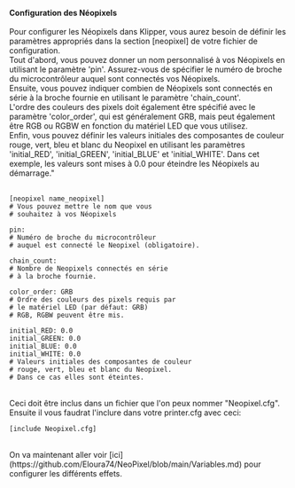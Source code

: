 **Configuration des Néopixels** <br>
<br>
Pour configurer les Néopixels dans Klipper, vous aurez besoin de définir les paramètres appropriés dans la section [neopixel] de votre fichier de configuration. <br>
Tout d'abord, vous pouvez donner un nom personnalisé à vos Néopixels en utilisant le paramètre 'pin'. Assurez-vous de spécifier le numéro de broche du microcontrôleur auquel sont connectés vos Néopixels.<br>
Ensuite, vous pouvez indiquer combien de Néopixels sont connectés en série à la broche fournie en utilisant le paramètre 'chain_count'. <br>
L'ordre des couleurs des pixels doit également être spécifié avec le paramètre 'color_order', qui est généralement GRB, mais peut également être RGB ou RGBW en fonction du matériel LED que vous utilisez.<br>
Enfin, vous pouvez définir les valeurs initiales des composantes de couleur rouge, vert, bleu et blanc du Neopixel en utilisant les paramètres 'initial_RED', 'initial_GREEN', 'initial_BLUE' et 'initial_WHITE'. Dans cet exemple, les valeurs sont mises à 0.0 pour éteindre les Néopixels au démarrage."
<br>
<br>

```
[neopixel name_neopixel]
# Vous pouvez mettre le nom que vous 
# souhaitez à vos Néopixels

pin:
# Numéro de broche du microcontrôleur 
# auquel est connecté le Neopixel (obligatoire).

chain_count:
# Nombre de Neopixels connectés en série 
# à la broche fournie.

color_order: GRB
# Ordre des couleurs des pixels requis par
# le matériel LED (par défaut: GRB) 
# RGB, RGBW peuvent être mis.

initial_RED: 0.0
initial_GREEN: 0.0
initial_BLUE: 0.0
initial_WHITE: 0.0
# Valeurs initiales des composantes de couleur
# rouge, vert, bleu et blanc du Neopixel.
# Dans ce cas elles sont éteintes.
```
<br>
Ceci doit être inclus dans un fichier que l'on peux nommer "Neopixel.cfg".<br>
Ensuite il vous faudrat l'inclure dans votre printer.cfg avec ceci: <br>

```
[include Neopixel.cfg]
```

<br>
On va maintenant aller voir [ici](https://github.com/Eloura74/NeoPixel/blob/main/Variables.md) pour configurer les différents effets.
